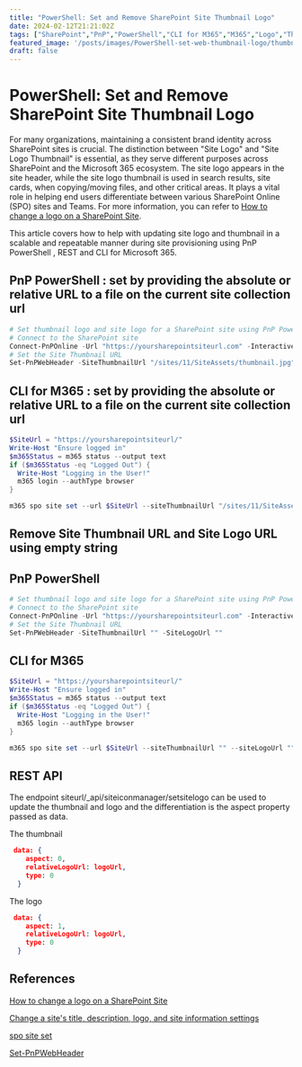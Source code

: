 ```yaml
---
title: "PowerShell: Set and Remove SharePoint Site Thumbnail Logo" 
date: 2024-02-12T21:21:02Z
tags: ["SharePoint","PnP","PowerShell","CLI for M365","M365","Logo","Thumbnail"]
featured_image: '/posts/images/PowerShell-set-web-thumbnail-logo/thumbnail_logo.png'
draft: false
---
```


# PowerShell: Set and Remove SharePoint Site Thumbnail Logo 

For many organizations, maintaining a consistent brand identity across SharePoint sites is crucial. The distinction between "Site Logo" and "Site Logo Thumbnail" is essential, as they serve different purposes across SharePoint and the Microsoft 365 ecosystem. The site logo appears in the site header, while the site logo thumbnail is used in search results, site cards, when copying/moving files, and other critical areas. It plays a vital role in helping end users differentiate between various SharePoint Online (SPO) sites and Teams. For more information, you can refer to [How to change a logo on a SharePoint Site](https://sharepointmaven.com/how-to-change-a-logo-on-a-sharepoint-site/).

This article covers how to help with updating site logo and thumbnail in a scalable and repeatable manner during site provisioning using PnP PowerShell , REST and CLI for Microsoft 365.

## PnP PowerShell : set by providing the absolute or relative URL to a file on the current site collection url 


```powershell
# Set thumbnail logo and site logo for a SharePoint site using PnP PowerShell
# Connect to the SharePoint site
Connect-PnPOnline -Url "https://yoursharepointsiteurl.com" -Interactive
# Set the Site Thumbnail URL
Set-PnPWebHeader -SiteThumbnailUrl "/sites/11/SiteAssets/thumbnail.jpg" -SiteLogoUrl "/sites/311/SiteAssets/logo.jpg"
```

## CLI for M365 : set by providing the absolute or relative URL to a file on the current site collection url 

```powershell
$SiteUrl = "https://yoursharepointsiteurl/"
Write-Host "Ensure logged in"
$m365Status = m365 status --output text
if ($m365Status -eq "Logged Out") {
  Write-Host "Logging in the User!"
  m365 login --authType browser
}

m365 spo site set --url $SiteUrl --siteThumbnailUrl "/sites/11/SiteAssets/thumbnail.jpg" --siteLogoUrl "/sites/311/SiteAssets/logo.jpg" 
```


## Remove Site Thumbnail URL and Site Logo URL using empty string

## PnP PowerShell

```powershell
# Set thumbnail logo and site logo for a SharePoint site using PnP PowerShell
# Connect to the SharePoint site
Connect-PnPOnline -Url "https://yoursharepointsiteurl.com" -Interactive
# Set the Site Thumbnail URL
Set-PnPWebHeader -SiteThumbnailUrl "" -SiteLogoUrl ""
```
## CLI for M365

```powershell
$SiteUrl = "https://yoursharepointsiteurl/"
Write-Host "Ensure logged in"
$m365Status = m365 status --output text
if ($m365Status -eq "Logged Out") {
  Write-Host "Logging in the User!"
  m365 login --authType browser
}

m365 spo site set --url $SiteUrl --siteThumbnailUrl "" --siteLogoUrl "" 
```

## REST API 

The endpoint siteurl/_api/siteiconmanager/setsitelogo can be used to update the thumbnail and logo and the differentiation is the aspect property passed as data. 

The thumbnail

```json
 data: {
    aspect: 0,
    relativeLogoUrl: logoUrl,
    type: 0
  }
```

The logo 

```json
 data: {
    aspect: 1,
    relativeLogoUrl: logoUrl,
    type: 0
  }
```

## References

[How to change a logo on a SharePoint Site](https://sharepointmaven.com/how-to-change-a-logo-on-a-sharepoint-site/)

[Change a site's title, description, logo, and site information settings](https://support.microsoft.com/en-gb/office/change-a-site-s-title-description-logo-and-site-information-settings-8376034d-d0c7-446e-9178-6ab51c58df42?wt.mc_id=MVP_308367)

[spo site set](https://pnp.github.io/cli-microsoft365/cmd/spo/site/site-set?wt.mc_id=MVP_308367)

[Set-PnPWebHeader](https://pnp.github.io/powershell/cmdlets/Set-PnPWebHeader.html?wt.mc_id=MVP_308367)



